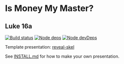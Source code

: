 # Is Money My Master?
## Luke 16a

[![Build status](https://api.travis-ci.com/sermons/master.svg)](https://travis-ci.com/github/sermons/master)
[![Node deps](https://david-dm.org/sermons/master.svg)](https://david-dm.org/sermons/master)
[![Node devDeps](https://david-dm.org/sermons/master/dev-status.svg)](https://david-dm.org/sermons/master?type=dev)

Template presentation: [reveal-skel](https://github.com/sermons/reveal-skel)

See [INSTALL.md](INSTALL.md)
for how to make your own presentation.
